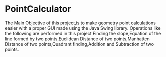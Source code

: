 # PointCalculator
The Main Objective of this project,is to make geometry point calculations easier with a proper GUI made using the Java Swing library. Operations like the following are performed in this project
Finding the slope,Equation of the line formed by two points,Euclidean Distance of two points,Manhatten Distance of two points,Quadrant finding,Addition and Subtraction of two points.
